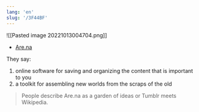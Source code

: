 ```yaml
---
lang: 'en'
slug: '/3F44BF'
---
```


![[Pasted image 20221013004704.png]]

- [Are.na](https://www.are.na/)

They say:

1. online software for saving and organizing the content that is important to you
2. a toolkit for assembling new worlds from the scraps of the old

> People describe Are.na as a garden of ideas or Tumblr meets Wikipedia.
